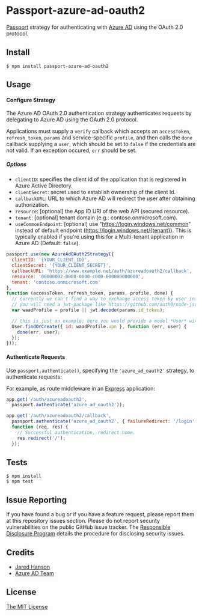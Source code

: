 # Passport-azure-ad-oauth2

[Passport](http://passportjs.org/) strategy for authenticating with [Azure AD](http://msdn.microsoft.com/en-us/library/azure/dn645545.aspx)
using the OAuth 2.0 protocol.

## Install

    $ npm install passport-azure-ad-oauth2

## Usage

#### Configure Strategy

The Azure AD OAuth 2.0 authentication strategy authenticates requests by delegating to Azure AD using the OAuth 2.0 protocol.

Applications must supply a `verify` callback which accepts an `accessToken`, `refresh_token`, `params` and service-specific `profile`, and then calls the `done` callback supplying a `user`, which should be set to `false` if the credentials are not valid.  If an exception occured, `err` should be set.

##### Options

* `clientID`: specifies the client id of the application that is registered in Azure Active Directory.
* `clientSecret`: secret used to establish ownership of the client Id.
* `callbackURL`: URL to which Azure AD will redirect the user after obtaining authorization.
* `resource`: [optional] the App ID URI of the web API (secured resource).
* `tenant`: [optional] tenant domain (e.g.: contoso.onmicrosoft.com).
* `useCommonEndpoint`: [optional] use "https://login.windows.net/common" instead of default endpoint (https://login.windows.net/{tenant}). This is typically enabled if you're using this for a Multi-tenant application in Azure AD (Default: `false`).

```javascript
passport.use(new AzureAdOAuth2Strategy({
  clientID: '{YOUR_CLIENT_ID}',
  clientSecret: '{YOUR_CLIENT_SECRET}',
  callbackURL: 'https://www.example.net/auth/azureadoauth2/callback',
  resource: '00000002-0000-0000-c000-000000000000',
  tenant: 'contoso.onmicrosoft.com'
},
function (accessToken, refresh_token, params, profile, done) {
  // currently we can't find a way to exchange access token by user info (see userProfile implementation), so
  // you will need a jwt-package like https://github.com/auth0/node-jsonwebtoken to decode id_token and get waad profile
  var waadProfile = profile || jwt.decode(params.id_token);

  // this is just an example: here you would provide a model *User* with the function *findOrCreate*
  User.findOrCreate({ id: waadProfile.upn }, function (err, user) {
    done(err, user);
  });
}));
```

#### Authenticate Requests

Use `passport.authenticate()`, specifying the `'azure_ad_oauth2'` strategy, to authenticate requests.

For example, as route middleware in an [Express](http://expressjs.com/) application:

```javascript
app.get('/auth/azureadoauth2',
  passport.authenticate('azure_ad_oauth2'));

app.get('/auth/azureadoauth2/callback', 
  passport.authenticate('azure_ad_oauth2', { failureRedirect: '/login' }),
  function (req, res) {
    // Successful authentication, redirect home.
    res.redirect('/');
  });
```

## Tests

    $ npm install
    $ npm test
    
## Issue Reporting

If you have found a bug or if you have a feature request, please report them at this repository issues section. Please do not report security vulnerabilities on the public GitHub issue tracker. The [Responsible Disclosure Program](https://auth0.com/whitehat) details the procedure for disclosing security issues.

## Credits

  - [Jared Hanson](http://github.com/jaredhanson)
  - [Azure AD Team](https://github.com/AzureAD/azure-activedirectory-library-for-nodejs)

## License

[The MIT License](http://opensource.org/licenses/MIT)
